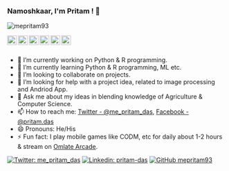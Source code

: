 ### Namoshkaar, I'm Pritam ! 👋

<p align="left"> <img src="https://komarev.com/ghpvc/?username=mepritam93&label=Views&color=blue&style=plastic" alt="mepritam93" /> </p>

<a href="https://twitter.com/me_pritam_das">
  <img align="left" alt="Pritam's Twitter" width="22px" src="https://cdn.jsdelivr.net/npm/simple-icons@v3/icons/twitter.svg" />
</a>
<a href="https://linkedin.com/in/pritam-das-614774131/">
  <img align="left" alt="Pritam's Linkdein" width="22px" src="https://cdn.jsdelivr.net/npm/simple-icons@v3/icons/linkedin.svg" />
</a>
<a href="https://github.com/mepritam93">
  <img align="left" alt="Pritam's Github" width="22px" src="https://cdn.jsdelivr.net/npm/simple-icons@v3/icons/github.svg" />
</a>
<a href="https://instagram.com/me_pritam93/">
  <img align="left" alt="Pritam's Instagram" width="22px" src="https://cdn.jsdelivr.net/npm/simple-icons@v3/icons/instagram.svg" />
</a>
<a href="https://www.facebook.com/pritam.das.73550/">
  <img align="left" alt="Pritam's Facebook" width="22px" src="https://cdn.jsdelivr.net/npm/simple-icons@v3/icons/facebook.svg" />
</a>
<a href="https://www.youtube.com/channel/UCXbX7Kz7tUCgWr41xc6j-Sw?view_as=subscriber">
  <img align="left" alt="Pritam's Youtube" width="22px" src="https://cdn.jsdelivr.net/npm/simple-icons@v3/icons/youtube.svg" />
</a>

<br/>
<br/>


- 🔭 I’m currently working on Python & R programming.
- 🌱 I’m currently learning Python & R programming, ML etc.
- 👯 I’m looking to collaborate on projects.
- 🤔 I’m looking for help with a project idea, related to image processing and Andriod App.
- 💬 Ask me about my ideas in blending knowledge of Agriculture & Computer Science.
- 📫 How to reach me: [Twitter - @me_pritam_das](https://twitter.com/me_pritam_das), [Facebook - @pritam.das](https://www.facebook.com/pritam.das.73550/)
- 😄 Pronouns: He/His
- ⚡ Fun fact: I play mobile games like CODM, etc for daily about 1-2 hours & stream on [Omlate Arcade](https://omlet.gg/profile/gilding_troll). 

[![Twitter: me_pritam_das](https://img.shields.io/twitter/follow/me_pritam_das?style=social)](https://twitter.com/me_pritam_das)
[![Linkedin: pritam-das](https://img.shields.io/badge/-pritam-blue?style=flat-square&logo=Linkedin&logoColor=white&link=https://linkedin.com/in/pritam-das-614774131/)](https://linkedin.com/in/pritam-das-614774131/)
[![GitHub mepritam93](https://img.shields.io/github/followers/mepritam93?label=follow&style=social)](https://github.com/mepritam93)
